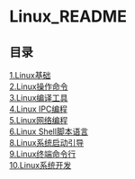 # Linux_README

## 目录
[1.Linux基础](https://github.com/NightBonsai/Linux_README/blob/main/%E7%AC%94%E8%AE%B0/Linux%E5%9F%BA%E7%A1%80.md)<br>
[2.Linux操作命令](https://github.com/NightBonsai/Linux_README/blob/main/%E7%AC%94%E8%AE%B0/Linux%E6%93%8D%E4%BD%9C%E5%91%BD%E4%BB%A4.md)<br>
[3.Linux编译工具]()<br>
[4.Linux IPC编程]()<br>
[5.Linux网络编程]()<br>
[6.Linux Shell脚本语言]()<br>
[8.Linux系统启动引导]()<br>
[9.Linux终端命令行]()<br>
[10.Linux系统开发]()<br>
